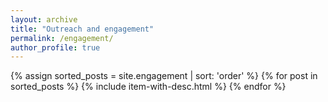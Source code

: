 ```yaml
---
layout: archive
title: "Outreach and engagement"
permalink: /engagement/
author_profile: true
---
```


{% assign sorted_posts = site.engagement | sort: 'order' %}
{% for post in sorted_posts %}
  {% include item-with-desc.html %}
{% endfor %}
